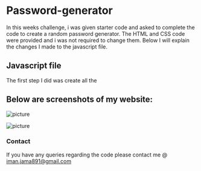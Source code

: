 # Password-generator

In this weeks challenge, i was given starter code and asked to complete the code to create a random password generator. The HTML and CSS code were provided and i was not required to change them. Below I will explain the changes I made to the javascript file.

## Javascript file

The first step I did was create all the 


 
## Below are screenshots of my website:
![picture](/assets/images/screenshot1.png)

  
![picture](/assets/images/2screenshot.png)
  
  
### Contact 
  
If you have any queries regarding the code please contact me @ iman.jama891@gmail.com
